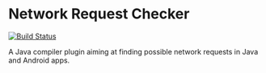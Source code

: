 # Network Request Checker

[![Build Status](https://travis-ci.org/vehiloco/network-request-checker.svg?branch=master)](https://travis-ci.org/vehiloco/network-request-checker)

A Java compiler plugin aiming at finding possible network requests in Java and Android apps.
